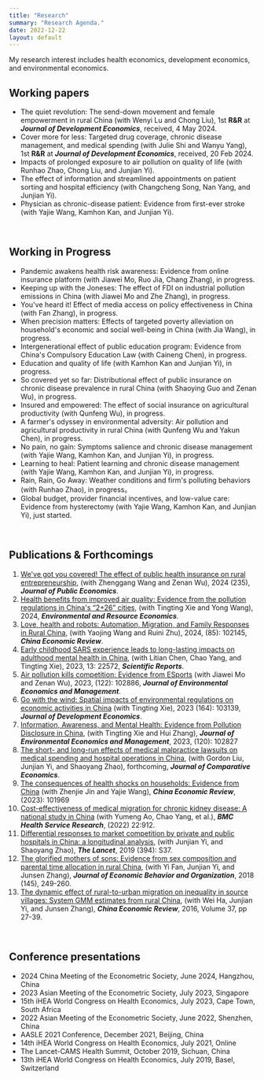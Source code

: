 ```yaml
---
title: "Research"
summary: "Research Agenda."
date: 2022-12-22
layout: default
---
```

My research interest includes health economics, development economics, and environmental economics.

## Working papers

- The quiet revolution: The send-down movement and female empowerment in rural China (with Wenyi Lu and Chong Liu), 1st **R&R** at ***Journal of Development Economics***, received, 4 May 2024.
- Cover more for less: Targeted drug coverage, chronic disease management, and medical spending (with Julie Shi and Wanyu Yang), 1st **R&R** at ***Journal of Development Economics***, received, 20 Feb 2024.
- Impacts of prolonged exposure to air pollution on quality of life (with Runhao Zhao, Chong Liu, and Junjian Yi).
- The effect of information and streamlined appointments on patient sorting and hospital efficiency (with Changcheng Song, Nan Yang, and Junjian Yi).
- Physician as chronic-disease patient: Evidence from first-ever stroke (with Yajie Wang, Kamhon Kan, and Junjian Yi).


&nbsp;
## Working in Progress

- Pandemic awakens health risk awareness: Evidence from online insurance platform (with Jiawei Mo, Ruo Jia, Chang Zhang), in progress.
- Keeping up with the Joneses: The effect of FDI on industrial pollution emissions in China (with Jiawei Mo and Zhe Zhang), in progress.
- You've heard it! Effect of media access on policy effectiveness in China (with Fan Zhang), in progress.
- When precision matters: Effects of targeted poverty alleviation on household's economic and social well-being in China (with Jia Wang), in progress.          
- Intergenerational effect of public education program: Evidence from China's Compulsory Education Law (with Caineng Chen), in progress.
- Education and quality of life (with Kamhon Kan and Junjian Yi), in progress.
- So covered yet so far: Distributional effect of public insurance on chronic disease prevalence in rural China (with Shaoying Guo and Zenan Wu), in progress.
- Insured and empowered: The effect of social insurance on agricultural productivity (with Qunfeng Wu), in progress.
- A farmer's odyssey in environmental adversity: Air pollution and agricultural productivity in rural China (with Qunfeng Wu and Yakun Chen), in progress.
- No pain, no gain: Symptoms salience and chronic disease management (with Yajie Wang, Kamhon Kan, and Junjian Yi), in progress.
- Learning to heal: Patient learning and chronic disease management (with Yajie Wang, Kamhon Kan, and Junjian Yi), in progress.
- Rain, Rain, Go Away: Weather conditions and firm's polluting behaviors (with Runhao Zhao), in progress。
- Global budget, provider financial incentives, and low-value care: Evidence from hysterectomy (with Yajie Wang, Kamhon Kan, and Junjian Yi), just started.

&nbsp;
## Publications & Forthcomings
1. [We've got you covered! The effect of public health insurance on rural entrepreneurship](https://authors.elsevier.com/a/1jAqAAlw9w-1S), (with Zhenggang Wang and Zenan Wu), 2024 (235), ***Journal of Public Economics***.
1. [Health benefits from improved air quality: Evidence from the pollution regulations in China's “2+26” cities](https://rdcu.be/dDByL), (with Tingting Xie and Yong Wang), 2024, ***Environmental and Resource Economics***.
1. [Love, health and robots: Automation, Migration, and Family Responses in Rural China](https://www.sciencedirect.com/science/article/pii/S1043951X24000348?utm_campaign=STMJ_219742_AUTH_SERV_PA&utm_medium=email&utm_acid=76031217&SIS_ID=&dgcid=STMJ_219742_AUTH_SERV_PA&CMX_ID=&utm_in=DM454923&utm_source=AC_), (with Yaojing Wang and Ruini Zhu), 2024, (85): 102145, ***China Economic Review***.
1. [Early childhood SARS experience leads to long-lasting impacts on adulthood mental health in China](https://www.nature.com/articles/s41598-023-49970-w), (with Litian Chen, Chao Yang, and Tingting Xie), 2023, 13: 22572, ***Scientific Reports***.
1. [Air pollution kills competition: Evidence from ESports](https://www.sciencedirect.com/science/article/pii/S0095069623001043) (with Jiawei Mo and Zenan Wu), 2023, (122): 102886, ***Journal of Environmental Economics and Management***.
1. [Go with the wind: Spatial impacts of environmental regulations on economic activities in China](https://www.sciencedirect.com/science/article/pii/S0304387823000949?dgcid=coauthor) (with Tingting Xie), 2023 (164): 103139, ***Journal of Development Economics***.
1. [Information, Awareness, and Mental Health: Evidence from Pollution Disclosure in China](https://doi.org/10.1016/j.jeem.2023.102827), (with Tingting Xie and Hui Zhang), ***Journal of Environmental Economics and Management***, 2023, (120): 102827
1. [The short- and long-run effects of medical malpractice lawsuits on medical spending and hospital operations in China](https://authors.elsevier.com/a/1hFH1XZqAFfIl), (with Gordon Liu, Junjian Yi, and Shaoyang Zhao), forthcoming, ***Journal of Comparative Economics***.
1. [The consequences of health shocks on households: Evidence from China](https://www.sciencedirect.com/science/article/pii/S1043951X23000548?via%3Dihub) (with Zhenjie Jin and Yajie Wang), ***China Economic Review***, (2023): 101969
1. [Cost-effectiveness of medical migration for chronic kidney disease: A national study in China](https://pubmed.ncbi.nlm.nih.gov/35831849/) (with Yumeng Ao, Chao Yang, et al.), ***BMC Health Service Research***, (2022) 22:912.
1. [Differential responses to market competition by private and public hospitals in China: a longitudinal analysis](https://www.sciencedirect.com/science/article/pii/S0140673619323736), (with Junjian Yi, and Shaoyang Zhao), ***The Lancet***, 2019 (394): S37.
1. [The glorified mothers of sons: Evidence from sex composition and parental time allocation in rural China](https://www.sciencedirect.com/science/article/pii/S0167268117303165),
(with Yi Fan, Junjian Yi, and Junsen Zhang), ***Journal of Economic Behavior and Organization***, 2018 (145), 249-260.
1. [The dynamic effect of rural-to-urban migration on inequality in source villages: System GMM estimates from rural China](https://www.sciencedirect.com/science/article/pii/S1043951X15001145), (with Wei Ha, Junjian Yi, and Junsen Zhang), ***China Economic Review***, 2016, Volume 37, pp 27-39.

&nbsp;
## Conference presentations

- 2024 China Meeting of the Econometric Society, June 2024, Hangzhou, China
- 2023 Asian Meeting of the Econometric Society, July 2023, Singapore
- 15th iHEA World Congress on Health Economics, July 2023, Cape Town, South Africa
- 2022 Asian Meeting of the Econometric Society, June 2022, Shenzhen, China
- AASLE 2021 Conference, December 2021, Beijing, China 
- 14th iHEA World Congress on Health Economics, July 2021, Online
- The Lancet-CAMS Health Summit, October 2019, Sichuan, China
- 13th iHEA World Congress on Health Economics, July 2019, Basel, Switzerland
